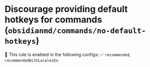 # Discourage providing default hotkeys for commands (`obsidianmd/commands/no-default-hotkeys`)

💼 This rule is enabled in the following configs: ✅ `recommended`, `recommendedWithLocalesEn`.

<!-- end auto-generated rule header -->
